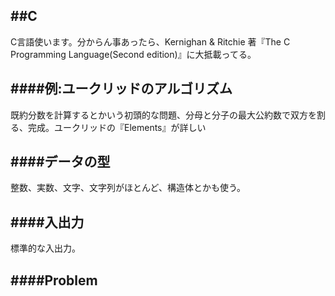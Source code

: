 ##C
---

C言語使います。分からん事あったら、Kernighan & Ritchie 著『The C Programming Language(Second edition)』に大抵載ってる。


####例:ユークリッドのアルゴリズム
---
既約分数を計算するとかいう初頭的な問題、分母と分子の最大公約数で双方を割る、完成。ユークリッドの『Elements』が詳しい


####データの型
---
整数、実数、文字、文字列がほとんど、構造体とかも使う。

####入出力
---
標準的な入出力。

####Problem
---
